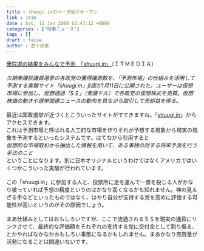 ```yaml
---
title : shuugi.inのベータ版がオープン
link : 1816
date : Sat, 12 Jan 2008 02:47:12 +0000
categories : ["時事ニュース"]
tags : []
draft : false
author : 倉下忠憲
---
```


<A HREF="http://www.itmedia.co.jp/news/articles/0801/11/news093.html" TARGET="_blank">衆院選の結果をみんなで予測　「shuugi.in」</A>（ＩＴＭＥＤＩＡ）<BR><BR><I>次期衆議院議員選挙の各政党の獲得議席数を、「予測市場」の仕組みを活用して予測する実験サイト「shuugi.in」β版が1月11日に公開された。ユーザーは仮想市場に参加し、仮想通過「S＄」（衆議ドル）で各政党の仮想株式を売買。仮想株価の動きや選挙関連ニュースの動向を見ながら取引して売却益を得る。</I><BR><BR>最近は国政選挙が近づくとこういったサイトがでてきますね。「<A HREF="http://shuugi.in/" TARGET="_blank">shuugi.in</A>」からアクセスできます。<BR>これは予測市場と呼ばれる人工的な市場を作りそれが予想する現象から現実の現象を予測するといったシステムです。はてなから引用すると<BR><I>仮想的な市場取引から抽出した情報を用いて、ある事柄の対する将来予測を行う手法のこと</I><BR>ということになります。別に日本オリジナルというわけではなくアメリカではいくつかこういった実験が行われています。<BR><BR>この「shuugi.in」に参加する人と、投票所に足を運んで一票を投じる人がかなり被っていれば予想の精度というのはかなり高くなるかも知れません。神の見えざる手などといったものではなく、はやり自分が支持する党を高めに評価する可能性が高いというのがその原因でしょう。<BR><BR>まあ仕組みとしてはおもしろいですが、ここで流通されるＳ＄を現実の通貨にリンクさせて、最終的な評価額をそれぞれの支持する党に交付金として割り振る、とかやればなかなかおもしろい事態になるかもしれません。まあかなり売買量が活発になることは間違いないです。<br><br>
